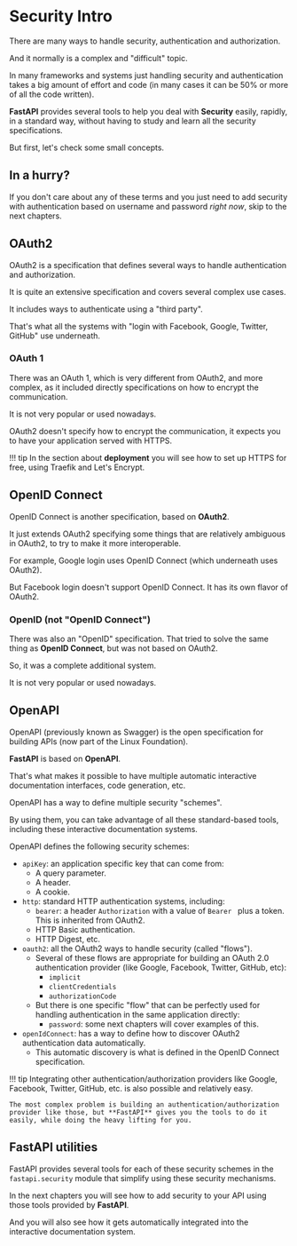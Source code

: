 # Security Intro

There are many ways to handle security, authentication and authorization.

And it normally is a complex and "difficult" topic.

In many frameworks and systems just handling security and authentication takes a big amount of effort and code (in many cases it can be 50% or more of all the code written).

**FastAPI** provides several tools to help you deal with **Security** easily, rapidly, in a standard way, without having to study and learn all the security specifications.

But first, let's check some small concepts.

## In a hurry?

If you don't care about any of these terms and you just need to add security with authentication based on username and password *right now*, skip to the next chapters.

## OAuth2

OAuth2 is a specification that defines several ways to handle authentication and authorization.

It is quite an extensive specification and covers several complex use cases.

It includes ways to authenticate using a "third party".

That's what all the systems with "login with Facebook, Google, Twitter, GitHub" use underneath.

### OAuth 1

There was an OAuth 1, which is very different from OAuth2, and more complex, as it included directly specifications on how to encrypt the communication.

It is not very popular or used nowadays.

OAuth2 doesn't specify how to encrypt the communication, it expects you to have your application served with HTTPS.

!!! tip
    In the section about **deployment** you will see how to set up HTTPS for free, using Traefik and Let's Encrypt.


## OpenID Connect

OpenID Connect is another specification, based on **OAuth2**.

It just extends OAuth2 specifying some things that are relatively ambiguous in OAuth2, to try to make it more interoperable.

For example, Google login uses OpenID Connect (which underneath uses OAuth2).

But Facebook login doesn't support OpenID Connect. It has its own flavor of OAuth2.

### OpenID (not "OpenID Connect")

There was also an "OpenID" specification. That tried to solve the same thing as **OpenID Connect**, but was not based on OAuth2.

So, it was a complete additional system.

It is not very popular or used nowadays.

## OpenAPI

OpenAPI (previously known as Swagger) is the open specification for building APIs (now part of the Linux Foundation).

**FastAPI** is based on **OpenAPI**.

That's what makes it possible to have multiple automatic interactive documentation interfaces, code generation, etc.

OpenAPI has a way to define multiple security "schemes".

By using them, you can take advantage of all these standard-based tools, including these interactive documentation systems.

OpenAPI defines the following security schemes:

* `apiKey`: an application specific key that can come from:
    * A query parameter.
    * A header.
    * A cookie.
* `http`: standard HTTP authentication systems, including:
    * `bearer`: a header `Authorization` with a value of `Bearer ` plus a token. This is inherited from OAuth2.
    * HTTP Basic authentication.
    * HTTP Digest, etc.
* `oauth2`: all the OAuth2 ways to handle security (called "flows").
    * Several of these flows are appropriate for building an OAuth 2.0 authentication provider (like Google, Facebook, Twitter, GitHub, etc):
        * `implicit`
        * `clientCredentials`
        * `authorizationCode`
    * But there is one specific "flow" that can be perfectly used for handling authentication in the same application directly:
        * `password`: some next chapters will cover examples of this.
* `openIdConnect`: has a way to define how to discover OAuth2 authentication data automatically.
    * This automatic discovery is what is defined in the OpenID Connect specification.


!!! tip
    Integrating other authentication/authorization providers like Google, Facebook, Twitter, GitHub, etc. is also possible and relatively easy.

    The most complex problem is building an authentication/authorization provider like those, but **FastAPI** gives you the tools to do it easily, while doing the heavy lifting for you.

## **FastAPI** utilities

FastAPI provides several tools for each of these security schemes in the `fastapi.security` module that simplify using these security mechanisms.

In the next chapters you will see how to add security to your API using those tools provided by **FastAPI**.

And you will also see how it gets automatically integrated into the interactive documentation system.
